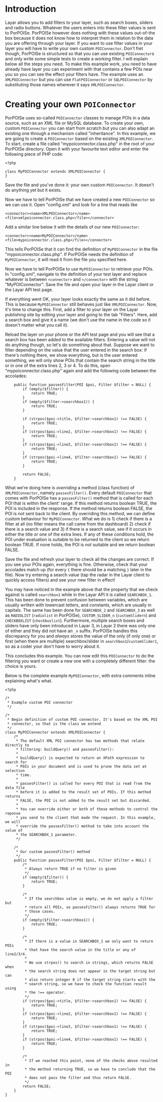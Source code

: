 # Introduction #

Layar allows you to add filters to your layer, such as search boxes, sliders and radio buttons. Whatever the users enters into these filter values is sent to PorPOISe. PorPOISe however does nothing with these values out-of-the box because it does not know how to interpret them in relation to the data you are offering through your layer. If you want to use filter values in your layer you will have to write your own custom `POIConnector`. Don't fret though, PorPOISe is structured so that you can use existing `POIConnector`s and only write some simple tests to create a working filter. I will explain below all the steps you need. To make this example work, you need to have already have layer you can experiment with that contains a few POIs near you so you can see the effect your filters have. The example uses an `XMLPOIConnector` but you can use `FlatPOIConnector` or `SQLPOIConnector` by substituting those names wherever it says `XMLPOIConnector`.

# Creating your own `POIConnector` #

PorPOISe uses so-called `POIConnector` classes to manage POIs in a data source, such as an XML file or MySQL database. To create your own, custom `POIConnector` you can start from scratch but you can also adapt an existing one through a mechanism called "inheritance". In this example, we are going to create a `POIConnector` based on the existing `XMLPOIConnector`. To start, create a file called "mypoiconnector.class.php" in the root of your PorPOISe directory. Open it with your favourite text editor and enter the following piece of PHP code:

```
<?php

class MyPOIConnector extends XMLPOIConnector {
}
```

Save the file and you've done it: your own custom `POIConnector`. It doesn't do anything yet but it exists.

Now we have to tell PorPOISe that we have created a new `POIConnector` so we can use it. Open "config.xml" and look for a line that reads like

```
<connector><name>XMLPOIConnector</name><file>xmlpoiconnector.class.php</file></connector>
```

Add a similar line below it with the details of our new `POIConnector`:

```
<connector><name>MyPOIConnector</name><file>mypoiconnector.class.php</file></connector>
```

This tells PorPOISe that it can find the definition of `MyPOIConnector` in the file "mypoiconnector.class.php". If PorPOISe needs the definition of `MyPOIConnector`, it will read it from the file you specified here.

Now we have to tell PorPOISe to _use_ `MyPOIConnector` to retrieve your POIs. In "config.xml", navigate to the definition of your test layer and replace whatever is between `<connector>` and `</connector>` with the string "MyPOIConnector". Save the file and open your layer in the Layar client or the Layar API test page.

If everything went OK, your layer looks exactly the same as it did before. This is because `MyPOIConnector` still behaves just like `XMLPOIConnector`. Now, it's time to change this. First, add a filter to your layer on the Layar publishing site by editing your layer and going to the tab "Filters". Here, add a search box and give it a name (we don't use the name in the code so it doesn't matter what you call it).

Reload the layer on your phone or the API test page and you will see that a search box has been added to the available filters. Entering a value will not do anything though, so let's do something about that. Suppose we want to filter depending on the value that the user entered in the search box: if there's nothing there, we show everything, but is the user entered something, we will only show POIs that contain the search string in the title or in one of the extra lines 2, 3 or 4. To do this, open "mypoiconnector.class.php" again and add the following code between the accolades:

```
	public function passesFilter(POI $poi, Filter $filter = NULL) {
		if (empty($filter)) {
			return TRUE;
		}
		if (empty($filter->searchbox1)) {
			return TRUE;
		}

		if (strpos($poi->title, $filter->searchbox1) !== FALSE) {
			return TRUE;
		}
		if (strpos($poi->line2, $filter->searchbox1) !== FALSE) {
			return TRUE;
		}
		if (strpos($poi->line3, $filter->searchbox1) !== FALSE) {
			return TRUE;
		}
		if (strpos($poi->line4, $filter->searchbox1) !== FALSE) {
			return TRUE;
		}

		return FALSE;
	}
```

What we're doing here is _overriding_ a method (class function) of `XMLPOIConnector`, namely `passesFilter()`. Every default `POIConnector` that comes with PorPOISe has a `passesFilter()` method that is called for each POI that is within the client' range. If this method returns boolean TRUE, the POI is included in the response. If the method returns boolean FALSE, the POI is _not_ sent back to the client. By overriding this method, we can define custom behaviour for `MyPOIConnector`. What we do is 1) check if there is a filter at all (no filter means the call came from the dashboard) 2) check if there is a search value and 3) if there is a search value, see if it occurs in either the title or one of the extra lines. If any of these conditions hold, the POI under evaluation is suitable to be returned to the client so we return boolean TRUE. If none holds, the POI is _not_ suitable and we return boolean FALSE.

Save the file and refresh your layer to check all the changes are correct. If you see your POIs again, everything is fine. Otherwise, check that your accolades match up (for every `{` there should be a matching `}` later in the file). Now try entering a search value (tap the radar in the Layar client to quickly access filters) and see your new filter in effect!

You may have noticed in the example above that the property that we check against is called `searchbox1` while in the Layar API it is called `SEARCHBOX_1`. This has been done to prevent confusion between variables, which are usually written with lowercast letters, and constants, which are usually in capitals. The same has been done for `SEARCHBOX_2` and `SEARCHBOX_3` as well as `RADIOLIST` (`radiolist` in PorPOISe), `CUSTOM_SLIDER_n` (`customSlidern`) and `CHECKBOXLIST` (`checkboxlist`). Furthermore, multiple search boxes and sliders have only been introduced in Layar 3, in Layar 2 there was only one of either and they did not have an `_n` suffix. PorPOISe handles this discrepancy for you and _always_ stores the value of the only (if only one) or first (when there are multiple) searchbox/slider in `searchbox1`/`customSlider1`, so as a coder your don't have to worry about it.

This concludes this example. You can now edit this `POIConnector` to do the filtering _you_ want or create a new one with a completely different filter: the choice is yours.

Below is the complete example `MyPOIConnector`, with extra comments inline explaining what's what.

```
<?php

/*
 * Example custom POI connector
 */

/*
 * Begin definition of custom POI connector. It's based on the XML POI
 * connector, so that is the class we extend
 */
class MyPOIConnector extends XMLPOIConnector {
	/* 
	 * The default XML POI connector has two methods that relate directly to
	 * filtering: buildQuery() and passesFilter():
	 *
	 * buildQuery() is expected to return an XPath expression to search for
	 * POIs in your document and is used to prune the data set at selection
	 * time.
	 *
	 * passesFilter() is called for every POI that is read from the data file
	 * before it is added to the result set of POIs. If this method returns
	 * FALSE, the POI is not added to the result set but discarded.
	 *
	 * You can override either or both of these methods to control the reponse
	 * you send to the client that made the request. In this example, we will
	 * override the passesFilter() method to take into account the value of
	 * the SEARCHBOX_1 parameter.
	 */

	/*
	 * Our custom passesFilter() method
	 */
	public function passesFilter(POI $poi, Filter $filter = NULL) {
		/*
		 * Always return TRUE if no filter is given
		 */
		if (empty($filter)) {
			return TRUE;
		}

		/*
		 * If the searchbox value is empty, we do not apply a filter but
		 * return all POIs, so passesFilter() always returns TRUE for
		 * those cases.
		 */
		if (empty($filter->searchbox1)) {
			return TRUE;
		}

		/*
		 * If there is a value in SEARCHBOX_1 we only want to return POIs
		 * that have the search value in the title or any of line2/3/4.
		 *
		 * We use strpos() to search in strings, which returns FALSE when
		 * the search string does not appear in the target string but can
		 * also return integer 0 if the target string starts with the
		 * search string, so we have to check the function result using
		 * the !== operator.
		 */
		if (strpos($poi->title, $filter->searchbox1) !== FALSE) {
			return TRUE;
		}
		if (strpos($poi->line2, $filter->searchbox1) !== FALSE) {
			return TRUE;
		}
		if (strpos($poi->line3, $filter->searchbox1) !== FALSE) {
			return TRUE;
		}
		if (strpos($poi->line4, $filter->searchbox1) !== FALSE) {
			return TRUE;
		}

		/*
		 * If we reached this point, none of the checks above resulted in
		 * the method returning TRUE, so we have to conclude that the POI
		 * does not pass the filter and thus return FALSE.
		 */
		return FALSE;
	}
}
```